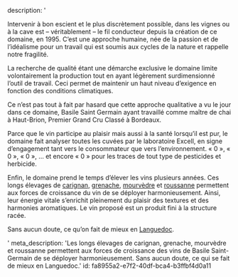 description: '<p>Intervenir à bon escient et le plus discrètement possible, dans les vignes ou à la cave est – véritablement – le fil conducteur depuis la création de ce domaine, en 1995. C’est une approche humaine, née de la passion et de l’idéalisme pour un travail qui est soumis aux cycles de la nature et rappelle notre fragilité.</p><p>La recherche de qualité étant une démarche exclusive le domaine limite volontairement la production tout en ayant légèrement surdimensionné l’outil de travail. Ceci permet de maintenir un haut niveau d’exigence en fonction des conditions climatiques.</p><p>Ce n’est pas tout à fait par hasard que cette approche qualitative a vu le jour dans ce domaine, Basile Saint Germain ayant travaillé comme maître de chai à Haut-Brion, Premier Grand Cru Classé à Bordeaux.</p><p>Parce que le vin participe au plaisir mais aussi à la santé lorsqu’il est pur, le domaine fait analyser toutes les cuvées par le laboratoire Excell, en signe d’engagement tant vers le consommateur que vers l’environnement. « 0 », « 0 », « 0 », … et encore « 0 » pour les traces de tout type de pesticides et herbicide.</p><p>Enfin, le domaine prend le temps d’élever les vins plusieurs années. Ces longs élevages de <a href="/fr/grape/carignan">carignan</a>, <a href="/fr/grape/grenache-noir">grenache</a>, <a href="/fr/grape/mourvedre">mourvèdre</a> et <a href="/fr/grape/roussanne">roussanne</a> permettent aux forces de croissance du vin de se déployer harmonieusement. Ainsi, leur énergie vitale s’enrichit pleinement du plaisir des textures et des harmonies aromatiques. Le vin proposé est un produit fini à la structure racée.</p><p>Sans aucun doute, ce qu’on fait de mieux en <a href="/fr/region/languedoc">Languedoc</a>.</p>'
meta_description: 'Les longs élevages de carignan, grenache, mourvèdre et roussanne permettent aux forces de croissance des vins de Basile Saint-Germain de se déployer harmonieusement. Sans aucun doute, ce qui se fait de mieux en Languedoc.'
id: fa8955a2-e7f2-40df-bca4-b3ffbf4d0a11

